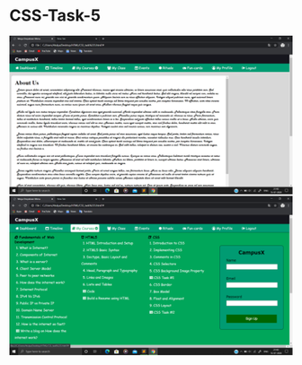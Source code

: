 # CSS-Task-5
![](https://github.com/atulya-karn/CSS-Task-5/blob/master/screenshots/Screenshot%20(45).png)
![](https://github.com/atulya-karn/CSS-Task-5/blob/master/screenshots/Screenshot%20(46).png)
